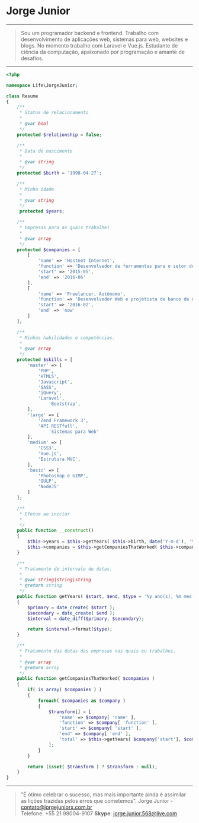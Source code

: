 # Jorge Junior

---
> Sou um programador backend e frontend. Trabalho com desenvolvimento de aplicações web, sistemas para web, websites e blogs. No momento trabalho com Laravel e Vue.js. Estudante de ciência da computação, apaixonado por programação e amante de desafios.

---
```php
<?php

namespace Life\JorgeJunior;

class Resume
{
	/**
	 * Status de relacionamento
	 *
	 * @var bool
	 */
	protected $relationship = false;

	/**
	 * Data de nascimento
	 *
	 * @var string
	 */
	protected $birth = '1998-04-27';

	/**
	 * Minha idade
	 *
	 * @var string
	 */
	 protected $years;

	/**
	 * Empresas para as quais trabalhei
	 *
	 * @var array
	 */
	protected $companies = [
		[
			'name' => 'Hostnet Internet',
			'function' => 'Desenvolvedor de ferramentas para o setor de suporte',
			'start' => '2015-05',
			'end' => '2016-06'
		],
		[
			'name' => 'Freelancer, Autônomo',
			'function' => 'Desenvolvedor Web e projetista de banco de dados',
			'start' => '2016-02',
			'end' => 'now'
		]
	];

	/**
	 * Minhas habilidades e competências.
	 *
	 * @var array
	 */
	protected $skills = [
		'master' => [
			'PHP',
			'HTML5',
			'Javascript',
			'SASS',
			'jQuery',
			'Laravel',
      			'Bootstrap',
		],
		'large' => [
			'Zend Framework 3',
			'API RESTfull',
      			'Sistemas para Web'
		],
		'medium' => [
			'CSS3',
			'Vue.js',
			'Estrutura MVC',
		],
		'basic' => [
			'Photoshop e GIMP',
			'GULP',
			'NodeJS'
		]
	];

	/**
	 * Efetue ao iniciar
	 *
	 */
	public function __construct()
	{
		$this->years = $this->getYears( $this->birth, date('Y-m-d'), '%y' );
		$this->companies = $this->getCompaniesThatWorked( $this->companies );
	}

	/**
	 * Tratamento do intervalo de datas.
	 *
	 * @var string|string|string
	 * @return string
	 */
	public function getYears( $start, $end, $type = '%y ano(s), %m mes(s)' )
	{
		$primary = date_create( $start );
		$secondary = date_create( $end );
		$interval = date_diff($primary, $secondary);

		return $interval->format($type);
	}

	/**
	 * Tratamento das datas das empresas nas quais eu trabalhei.
	 *
	 * @var array
	 * @return array
	 */
	public function getCompaniesThatWorked( $companies )
	{
		if( is_array( $companies ) )
		{
			foreach( $companies as $company )
			{
				$transform[] = [
					'name' => $company[ 'name' ],
					'function' => $company[ 'function' ],
					'start' => $company[ 'start' ],
					'end' => $company[ 'end' ],
					'total' => $this->getYears( $company['start'], $company['end'])
				];
			}
		}

		return (isset( $transform ) ? $transform : null);
	}
}

```
---
> "É ótimo celebrar o sucesso, mas mais importante ainda é assimilar as lições trazidas pelos erros que cometemos".
Jorge Junior - contato@jorgejuniorx.com.br  
Telefone: +55 21 98004-9107
**Skype**: jorge.junior.568@live.com
